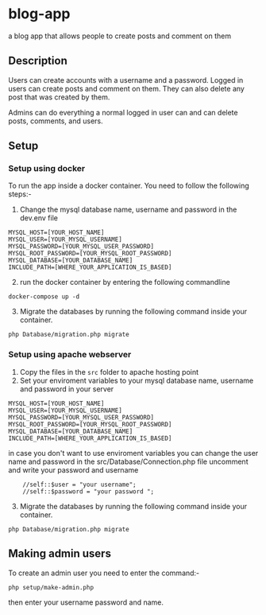 # blog-app
a blog app that allows people to create posts and comment on them

## Description

Users can create accounts with a username and a password. Logged in users can create posts and comment on them. They can also delete any post that was created by them.

Admins can do everything a normal logged in user can and can delete posts, comments, and users.

## Setup

### Setup using docker
To run the app inside a docker container. You need to follow the following steps:-

1. Change the mysql database name, username and password in the dev.env file

```
MYSQL_HOST=[YOUR_HOST_NAME]
MYSQL_USER=[YOUR_MYSQL_USERNAME]
MYSQL_PASSWORD=[YOUR_MYSQL_USER_PASSWORD]
MYSQL_ROOT_PASSWORD=[YOUR_MYSQL_ROOT_PASSWORD]
MYSQL_DATABASE=[YOUR_DATABASE_NAME]
INCLUDE_PATH=[WHERE_YOUR_APPLICATION_IS_BASED]
```
2. run the docker container by entering the following commandline
```
docker-compose up -d
```

3. Migrate the databases by running the following command inside your container.

```
php Database/migration.php migrate
```
### Setup using apache webserver
1. Copy the files in the `src` folder to apache hosting point
2. Set your enviroment variables to your mysql database name, username and password in your server 

```
MYSQL_HOST=[YOUR_HOST_NAME]
MYSQL_USER=[YOUR_MYSQL_USERNAME]
MYSQL_PASSWORD=[YOUR_MYSQL_USER_PASSWORD]
MYSQL_ROOT_PASSWORD=[YOUR_MYSQL_ROOT_PASSWORD]
MYSQL_DATABASE=[YOUR_DATABASE_NAME]
INCLUDE_PATH=[WHERE_YOUR_APPLICATION_IS_BASED]
```

in case you don't want to use enviroment variables you can change the user name and password in the src/Database/Connection.php file uncomment and write your password and username

```
    //self::$user = "your username";
    //self::$password = "your password ";
```

3. Migrate the databases by running the following command inside your container.

```
php Database/migration.php migrate
```
## Making admin users
To create an admin user you need to enter the command:-
```
php setup/make-admin.php
```
then enter your username password and name.